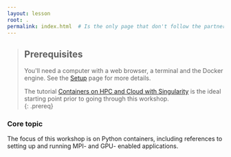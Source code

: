 ```yaml
---
layout: lesson
root: .
permalink: index.html  # Is the only page that don't follow the partner /:path/index.html
---
```



> ## Prerequisites
>
> You'll need a computer with a web browser, a terminal and the Docker engine.  See the [Setup](./setup.html) page for more details.
> 
> The tutorial [Containers on HPC and Cloud with Singularity](https://pawseysc.github.io/singularity-containers/) is the ideal starting point prior to going through this workshop.  
{: .prereq}


### Core topic

The focus of this workshop is on Python containers, including references to setting up and running MPI- and GPU- enabled applications.
